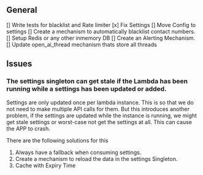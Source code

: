 ## General

[] Write tests for blacklist and Rate limiter
[x] Fix Settings
[] Move Config to settings
[] Create a mechanism to automatically blacklist contact numbers.
[] Setup Redis or any other inmemory DB
[] Create an Alerting Mechanism.
[] Update open_ai_thread mechanism thats store all threads

## Issues

### The settings singleton can get stale if the Lambda has been running while a settings has been updated or added.

Settings are only updated once per lambda instance. This is so that we do not need to make multiple API calls for them. But this introduces another problem, if the settings are updated while the instance is running, we might get stale settings or worst-case not get the settings at all. This can cause the APP to crash.

There are the following solutions for this

1. Always have a fallback when consuming settings.
2. Create a mechanism to reload the data in the settings Singleton.
3. Cache with Expiry Time
